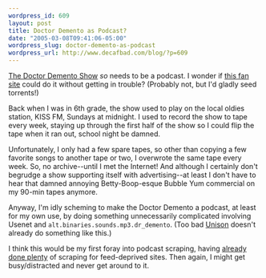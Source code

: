 ```yaml
--- 
wordpress_id: 609
layout: post
title: Doctor Demento as Podcast?
date: "2005-03-08T09:41:06-05:00"
wordpress_slug: doctor-demento-as-podcast
wordpress_url: http://www.decafbad.com/blog/?p=609
---
```

[The Doctor Demento Show][demento] *so* needs to be a podcast.  I wonder if [this fan site][demento2] could do it without getting in trouble?  (Probably not, but I'd gladly seed torrents!)

  Back when I was in 6th grade, the show used to play on the local oldies station, KISS FM, Sundays at midnight.  I used to record the show to tape every week, staying up through the first half of the show so I could flip the tape when it ran out, school night be damned.
  
  Unfortunately, I only had a few spare tapes, so other than copying a few favorite songs to another tape or two, I overwrote the same tape every week.  So, no archive--until I met the Internet!  And although I certainly don't begrudge a show supporting itself with advertising--at least I don't have to hear that damned annoying Betty-Boop-esque Bubble Yum commercial on my 90-min tapes anymore.
  
  Anyway, I'm idly scheming to make the Doctor Demento a podcast, at least for my own use, by doing something unnecessarily complicated involving Usenet and `alt.binaries.sounds.mp3.dr_demento`.  (Too bad [Unison][unison] doesn't already do something like this.)  
  
  I think this would be my first foray into podcast scraping, having [already done plenty][scraper] of scraping for feed-deprived sites.  Then again, I might get busy/distracted and never get around to it.

[scraper]:http://www.decafbad.com/twiki/bin/view/Main/XslScraper
[demento2]:http://www.thedoctordementoshow.com/
[demento]:http://www.drdemento.com/
[unison]:http://www.panic.com/unison/
